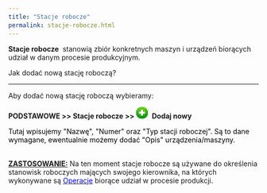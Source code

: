 ```yaml
---
title: "Stacje robocze"
permalink: stacje-robocze.html
---
```

 **Stacje robocze** &nbsp;stanowią zbiór konkretnych maszyn i urządzeń biorących udział w danym procesie produkcyjnym. 
  

Jak dodać nową stację roboczą?

* * *

Aby dodać nową stację roboczą wybieramy:

  

**PODSTAWOWE \>\> Stacje robocze \>\>&nbsp;**![](/images/newIcon24.png)&nbsp; **Dodaj nowy**

  

<font color="#000000">Tutaj wpisujemy "Nazwę", "Numer" oraz "Typ stacji roboczej". Są to dane wymagane, ewentualnie możemy dodać "Opis" urządzenia/maszyny.<br>
        <br>
    </font>

<u style="font-weight:bold">ZASTOSOWANIE:</u>&nbsp;Na ten moment stacje robocze są używane do określenia stanowisk roboczych mających swojego kierownika, na których wykonywane są&nbsp;[<font color="#0000ff">Operacje</font>](/operacje)&nbsp;biorące udział w procesie produkcji.<font color="#000000"><br>
    </font>

